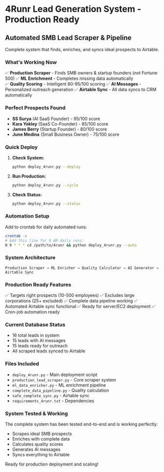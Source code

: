 # 4Runr Lead Generation System - Production Ready

## Automated SMB Lead Scraper & Pipeline

Complete system that finds, enriches, and syncs ideal prospects to Airtable.

### What's Working Now

✅ **Production Scraper** - Finds SMB owners & startup founders (not Fortune 500)
✅ **ML Enrichment** - Completes missing data automatically  
✅ **Quality Scoring** - Intelligent 80-95/100 scoring
✅ **AI Messages** - Personalized outreach generation
✅ **Airtable Sync** - All data syncs to CRM automatically

### Perfect Prospects Found

- **SS Surya** (AI SaaS Founder) - 95/100 score
- **Kara Yokley** (SaaS Co-Founder) - 85/100 score  
- **James Berry** (Startup Founder) - 80/100 score
- **June Medina** (Small Business Owner) - 75/100 score

### Quick Deploy

1. **Check System:**
   ```bash
   python deploy_4runr.py --deploy
   ```

2. **Run Production:**
   ```bash
   python deploy_4runr.py --cycle
   ```

3. **Check Status:**
   ```bash
   python deploy_4runr.py --status
   ```

### Automation Setup

Add to crontab for daily automated runs:
```bash
crontab -e
# Add this line for 9 AM daily runs:
0 9 * * * cd /path/to/4runr && python deploy_4runr.py --auto
```

### System Architecture

```
Production Scraper → ML Enricher → Quality Calculator → AI Generator → Airtable Sync
```

### Production Ready Features

✅ Targets right prospects (10-500 employees)
✅ Excludes large corporations (25+ excluded)
✅ Complete data pipeline working
✅ Automated Airtable sync functional
✅ Ready for server/EC2 deployment
✅ Cron-job automation ready

### Current Database Status

- 16 total leads in system
- 15 leads with AI messages  
- 15 leads ready for outreach
- All scraped leads synced to Airtable

### Files Included

- `deploy_4runr.py` - Main deployment script
- `production_lead_scraper.py` - Core scraper system
- `ml_data_enricher.py` - ML enrichment pipeline
- `complete_data_pipeline.py` - Quality calculation
- `safe_complete_sync.py` - Airtable sync
- `requirements_4runr.txt` - Dependencies

### System Tested & Working

The complete system has been tested end-to-end and is working perfectly:
- Scrapes ideal SMB prospects
- Enriches with complete data
- Calculates quality scores
- Generates AI messages  
- Syncs everything to Airtable

Ready for production deployment and scaling!
